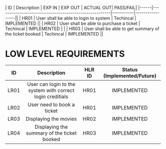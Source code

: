 | ID   |              Description                               | EXP IN  |	   EXP OUT      | ACTUAL OUT| PASS/FAIL|
|------|--------------------------------------------------------|-----------|-----------------||
| HR01 |	User shall be able to login to system                  | Techincal |  IMPLEMENTED    ||
| HR02 |	User shall be able to purchase a ticket                | Techincal |  IMPLEMENTED    | |
| HR03 |	User shall be able to get summary of the ticket booked |	Techincal |  IMPLEMENTED    ||
# LOW LEVEL REQUIREMENTS

| ID     |    	Description |	HLR ID	                                                                          | Status (Implemented/Future) | 
| :---:  |          :---:          | :---: | :---: |
| LR01   | 	User can login to the system with correct login creditials                    |	HR01 |	IMPLEMENTED   |
| LR02   |	User need to book a ticket                                           |	HR01 |	IMPLEMENTED   |                      
| LR03  | 	Displaying the movies                                                    	   |  HR02 |	IMPLEMENTED   |
| LR04 |	Displaying the summary of the ticket booked|	HR03|	IMPLEMENTED|
